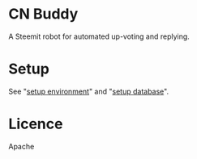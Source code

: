 CN Buddy
========
A Steemit robot for automated up-voting and replying.



Setup
=====
See "[setup environment][01]" and "[setup database][02]".



Licence
=======
Apache



[01]: https://bitbucket.org/MarcoXZh/cnbuddy-python/src/34819605cd1fc46bd1185612e3d38e40eecad093/setup_environment.sh?at=master&fileviewer=file-view-default
[02]: https://bitbucket.org/MarcoXZh/cnbuddy-python/src/34819605cd1fc46bd1185612e3d38e40eecad093/setup_database.sql?at=master&fileviewer=file-view-default